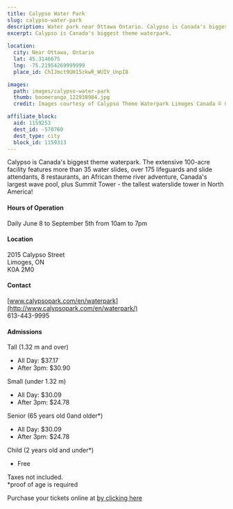 ```yaml
---
title: Calypso Water Park
slug: calypso-water-park
description: Water park near Ottawa Ontario. Calypso is Canada's biggest theme waterpark.
excerpt: Calypso is Canada's biggest theme waterpark.
  
location:
  city: Near Ottawa, Ontario
  lat: 45.3146675
  lng: -75.21954269999999
  place_id: ChIJmct9UH15zkwR_WUIV_UnpI8

images:
  path: images/calypso-water-park
  thumb: boomerango_122938984.jpg
  credit: Images courtesy of Calypso Theme Waterpark Limoges Canada © Copyright 2015.

affiliate_block:
  aid: 1159253
  dest_id: -570760
  dest_type: city
  block_id: 1159313
---
```


Calypso is Canada's biggest theme waterpark. The extensive 100-acre facility features more than 35 water slides, over 175 lifeguards and slide attendants, 8 restaurants, an African theme river adventure, Canada's largest wave pool, plus Summit Tower - the tallest waterslide tower in North America! 

#### Hours of Operation
Daily June 8 to September 5th from 10am to 7pm 

#### Location
2015 Calypso Street  
Limoges, ON  
K0A 2M0

#### Contact
[www.calypsopark.com/en/waterpark](http://www.calypsopark.com/en/waterpark/)  
613-443-9995

#### Admissions
Tall (1.32 m and over)  
- All Day: $37.17  
- After 3pm: $30.90 

Small (under 1.32 m)  
- All Day: $30.09  
- After 3pm: $24.78 

Senior (65 years old 0and older*)  
- All Day: $30.09  
- After 3pm: $24.78 

Child (2 years old and under*)  
- Free  

Taxes not included.  
*proof of age is required

Purchase your tickets online at [by clicking here](http://www.calypsopark.com/en/waterpark/buy-online/buy-online/)
